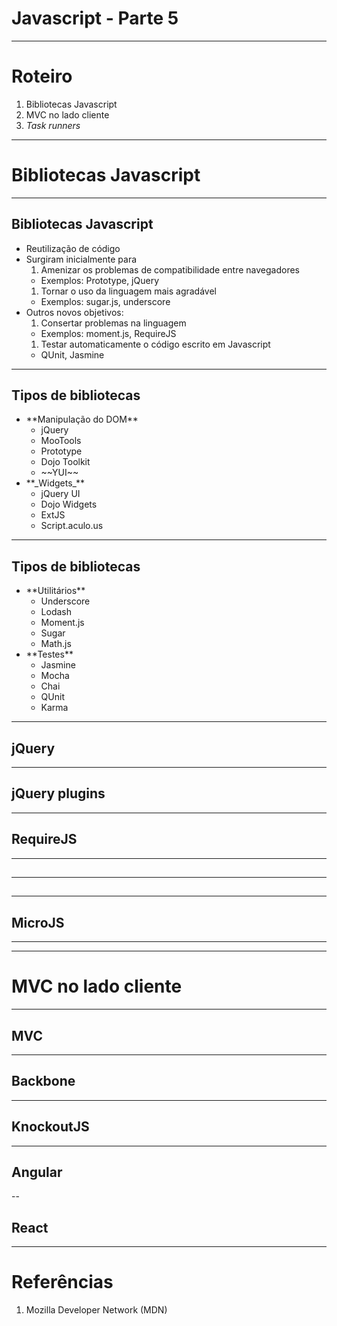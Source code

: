 # Javascript - Parte 5

---
# Roteiro

1. Bibliotecas Javascript
1. MVC no lado cliente
1. _Task runners_

---
# Bibliotecas Javascript

---
## Bibliotecas Javascript

- Reutilização de código
- Surgiram inicialmente para
  1. Amenizar os problemas de compatibilidade entre navegadores
    - Exemplos: Prototype, jQuery
  1. Tornar o uso da linguagem mais agradável
    - Exemplos: sugar.js, underscore
- Outros novos objetivos:
  1. Consertar problemas na linguagem
    - Exemplos: moment.js, RequireJS
  1. Testar automaticamente o código escrito em Javascript
    - QUnit, Jasmine  

---
## Tipos de bibliotecas

<ul class="multi-column-list-2">
  <li>**Manipulação do DOM**
    <ul>
      <li>jQuery</li>
      <li>MooTools</li>
      <li>Prototype</li>
      <li>Dojo Toolkit</li>
      <li>~~YUI~~</li>
    </ul>
  </li>
  <li>**_Widgets_**
    <ul>
      <li>jQuery UI</li>
      <li>Dojo Widgets</li>
      <li>ExtJS</li>
      <li>Script.aculo.us</li>
    </ul>
  </li>
</ul>

---
## Tipos de bibliotecas

<ul class="multi-column-list-2">
  <li>**Utilitários**
    <ul>
      <li>Underscore</li>
      <li>Lodash</li>
      <li>Moment.js</li>
      <li>Sugar</li>
      <li>Math.js</li>
    </ul>
  </li>
  <li>**Testes**
    <ul>
      <li>Jasmine</li>
      <li>Mocha</li>
      <li>Chai</li>
      <li>QUnit</li>
      <li>Karma</li>
    </ul>
  </li>
</ul>

---
## jQuery

---
## jQuery plugins

---
## RequireJS

---
##
---
##
---
## MicroJS

---

---
# MVC no lado cliente

---
## MVC

---
## Backbone

---
## KnockoutJS

---
## Angular

--
## React

---
# Referências

1. Mozilla Developer Network (MDN)
